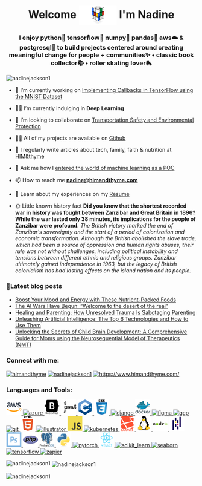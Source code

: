 <h1 align="center">Welcome <img align="center" width="100" height="50" alt="rubiks cube" src="https://github.com/NadineJackson1/nadinejackson1/blob/main/rubikscube.gif"> I'm Nadine </h1>


<h3 align="center">I enjoy python🐍 tensorflow🌊 numpy🧮 pandas🐼 aws☁️ & postgresql🐘 to build projects centered around creating meaningful change for people + communities✨ • classic book collector📚 • roller skating lover🛼 </h3>


<p align="left"> <img src="https://komarev.com/ghpvc/?username=nadinejackson1&label=Profile%20views&color=0e75b6&style=flat" alt="nadinejackson1" /> </p>

- 🔭 I’m currently working on [Implementing Callbacks in TensorFlow using the MNIST Dataset](https://github.com/NadineJackson1/tensorflow-callbacks-using-mnist.git)

- 👩‍🔬 I’m currently indulging in **Deep Learning**

- 🤝 I’m looking to collaborate on [Transportation Safety and Environmental Protection](https://github.com/NadineJackson1/tensorflow-callbacks-using-mnist.git)

- 👩‍💻 All of my projects are available on [Github](https://www.github.com/nadinejackson1)

- 📝 I regularly write articles about tech, family, faith & nutrition at [HIM&thyme](https://www.himandthyme.com)

- 💬 Ask me how I [entered the world of machine learning as a POC](https://www.himandthyme.com/say-hi/)

- 📫 How to reach me **nadine@himandthyme.com**

- 📄 Learn about my experiences on my [Resume](https://drive.google.com/file/d/1Joruaaultn9rDO9mpwHN4NlQ9Dv8DAa3/view?usp=share_link)

- 🌞 Little known history fact **Did you know that the shortest recorded war in history was fought between Zanzibar and Great Britain in 1896? While the war lasted only 38 minutes, its implications for the people of Zanzibar were profound.** *The British victory marked the end of Zanzibar's sovereignty and the start of a period of colonization and economic transformation. Although the British abolished the slave trade, which had been a source of oppression and human rights abuses, their rule was not without challenges, including political instability and tensions between different ethnic and religious groups. Zanzibar ultimately gained independence in 1963, but the legacy of British colonialism has had lasting effects on the island nation and its people.*

### 🚀Latest blog posts
<!-- BLOG-POST-LIST:START -->
- [Boost Your Mood and Energy with These Nutrient-Packed Foods](https://www.himandthyme.com/boost-your-mood-and-energy-with-these-nutrient-packed-foods/?utm_source=rss&utm_medium=rss&utm_campaign=boost-your-mood-and-energy-with-these-nutrient-packed-foods)
- [The AI Wars Have Begun: “Welcome to the desert of the real”](https://www.himandthyme.com/the-ai-wars-have-begun-welcome-to-the-desert-of-the-real/?utm_source=rss&utm_medium=rss&utm_campaign=the-ai-wars-have-begun-welcome-to-the-desert-of-the-real)
- [Healing and Parenting: How Unresolved Trauma Is Sabotaging Parenting](https://www.himandthyme.com/healing-and-parenting-how-unresolved-trauma-is-sabotaging-parenting/?utm_source=rss&utm_medium=rss&utm_campaign=healing-and-parenting-how-unresolved-trauma-is-sabotaging-parenting)
- [Unleashing Artificial Intelligence: The Top 6 Technologies and How to Use Them](https://www.himandthyme.com/unleashing-the-power-of-ai-for-tech-moms-a-comprehensive-guide-to-the-top-6-technologies-and-how-to-use-them-in-your-online-business/?utm_source=rss&utm_medium=rss&utm_campaign=unleashing-the-power-of-ai-for-tech-moms-a-comprehensive-guide-to-the-top-6-technologies-and-how-to-use-them-in-your-online-business)
- [Unlocking the Secrets of Child Brain Development: A Comprehensive Guide for Moms using the Neurosequential Model of Therapeutics &lpar;NMT&rpar;](https://www.himandthyme.com/unlocking-the-secrets-of-child-brain-development-a-comprehensive-guide-for-moms-using-the-neurosequential-model-of-therapeutics-nmt/?utm_source=rss&utm_medium=rss&utm_campaign=unlocking-the-secrets-of-child-brain-development-a-comprehensive-guide-for-moms-using-the-neurosequential-model-of-therapeutics-nmt)
<!-- BLOG-POST-LIST:END -->

<h3 align="left">Connect with me:</h3>
<p align="left">
<a href="https://twitter.com/himandthyme" target="blank"><img align="center" src="https://raw.githubusercontent.com/rahuldkjain/github-profile-readme-generator/master/src/images/icons/Social/twitter.svg" alt="himandthyme" height="30" width="40" /></a>
<a href="https://linkedin.com/in/nadinejackson1" target="blank"><img align="center" src="https://raw.githubusercontent.com/rahuldkjain/github-profile-readme-generator/master/src/images/icons/Social/linked-in-alt.svg" alt="nadinejackson1" height="30" width="40" /></a>
<a href="https://www.himandthyme.com/" target="blank"><img align="center" src="https://raw.githubusercontent.com/rahuldkjain/github-profile-readme-generator/master/src/images/icons/Social/rss.svg" alt="https://www.himandthyme.com/" height="30" width="40" /></a>
</p>

<h3 align="left">Languages and Tools:</h3>
<p align="left"> <a href="https://aws.amazon.com" target="_blank" rel="noreferrer"> <img src="https://raw.githubusercontent.com/devicons/devicon/master/icons/amazonwebservices/amazonwebservices-original-wordmark.svg" alt="aws" width="40" height="40"/> </a> <a href="https://azure.microsoft.com/en-in/" target="_blank" rel="noreferrer"> <img src="https://www.vectorlogo.zone/logos/microsoft_azure/microsoft_azure-icon.svg" alt="azure" width="40" height="40"/> </a> <a href="https://getbootstrap.com" target="_blank" rel="noreferrer"> <img src="https://raw.githubusercontent.com/devicons/devicon/master/icons/bootstrap/bootstrap-plain-wordmark.svg" alt="bootstrap" width="40" height="40"/> </a> <a href="https://canvasjs.com" target="_blank" rel="noreferrer"> <img src="https://raw.githubusercontent.com/Hardik0307/Hardik0307/master/assets/canvasjs-charts.svg" alt="canvasjs" width="40" height="40"/> </a> <a href="https://www.w3schools.com/cpp/" target="_blank" rel="noreferrer"> <img src="https://raw.githubusercontent.com/devicons/devicon/master/icons/cplusplus/cplusplus-original.svg" alt="cplusplus" width="40" height="40"/> </a> <a href="https://www.w3schools.com/css/" target="_blank" rel="noreferrer"> <img src="https://raw.githubusercontent.com/devicons/devicon/master/icons/css3/css3-original-wordmark.svg" alt="css3" width="40" height="40"/> </a> <a href="https://www.djangoproject.com/" target="_blank" rel="noreferrer"> <img src="https://cdn.worldvectorlogo.com/logos/django.svg" alt="django" width="40" height="40"/> </a> <a href="https://www.docker.com/" target="_blank" rel="noreferrer"> <img src="https://raw.githubusercontent.com/devicons/devicon/master/icons/docker/docker-original-wordmark.svg" alt="docker" width="40" height="40"/> </a> <a href="https://www.figma.com/" target="_blank" rel="noreferrer"> <img src="https://www.vectorlogo.zone/logos/figma/figma-icon.svg" alt="figma" width="40" height="40"/> </a> <a href="https://cloud.google.com" target="_blank" rel="noreferrer"> <img src="https://www.vectorlogo.zone/logos/google_cloud/google_cloud-icon.svg" alt="gcp" width="40" height="40"/> </a> <a href="https://git-scm.com/" target="_blank" rel="noreferrer"> <img src="https://www.vectorlogo.zone/logos/git-scm/git-scm-icon.svg" alt="git" width="40" height="40"/> </a> <a href="https://www.w3.org/html/" target="_blank" rel="noreferrer"> <img src="https://raw.githubusercontent.com/devicons/devicon/master/icons/html5/html5-original-wordmark.svg" alt="html5" width="40" height="40"/> </a> <a href="https://www.adobe.com/in/products/illustrator.html" target="_blank" rel="noreferrer"> <img src="https://www.vectorlogo.zone/logos/adobe_illustrator/adobe_illustrator-icon.svg" alt="illustrator" width="40" height="40"/> </a> <a href="https://developer.mozilla.org/en-US/docs/Web/JavaScript" target="_blank" rel="noreferrer"> <img src="https://raw.githubusercontent.com/devicons/devicon/master/icons/javascript/javascript-original.svg" alt="javascript" width="40" height="40"/> </a> <a href="https://kubernetes.io" target="_blank" rel="noreferrer"> <img src="https://www.vectorlogo.zone/logos/kubernetes/kubernetes-icon.svg" alt="kubernetes" width="40" height="40"/> </a> <a href="https://laravel.com/" target="_blank" rel="noreferrer"> <img src="https://raw.githubusercontent.com/devicons/devicon/master/icons/laravel/laravel-plain-wordmark.svg" alt="laravel" width="40" height="40"/> </a> <a href="https://www.linux.org/" target="_blank" rel="noreferrer"> <img src="https://raw.githubusercontent.com/devicons/devicon/master/icons/linux/linux-original.svg" alt="linux" width="40" height="40"/> </a> <a href="https://nodejs.org" target="_blank" rel="noreferrer"> <img src="https://raw.githubusercontent.com/devicons/devicon/master/icons/nodejs/nodejs-original-wordmark.svg" alt="nodejs" width="40" height="40"/> </a> <a href="https://pandas.pydata.org/" target="_blank" rel="noreferrer"> <img src="https://raw.githubusercontent.com/devicons/devicon/2ae2a900d2f041da66e950e4d48052658d850630/icons/pandas/pandas-original.svg" alt="pandas" width="40" height="40"/> </a> <a href="https://www.photoshop.com/en" target="_blank" rel="noreferrer"> <img src="https://raw.githubusercontent.com/devicons/devicon/master/icons/photoshop/photoshop-line.svg" alt="photoshop" width="40" height="40"/> </a> <a href="https://www.php.net" target="_blank" rel="noreferrer"> <img src="https://raw.githubusercontent.com/devicons/devicon/master/icons/php/php-original.svg" alt="php" width="40" height="40"/> </a> <a href="https://www.postgresql.org" target="_blank" rel="noreferrer"> <img src="https://raw.githubusercontent.com/devicons/devicon/master/icons/postgresql/postgresql-original-wordmark.svg" alt="postgresql" width="40" height="40"/> </a> <a href="https://www.python.org" target="_blank" rel="noreferrer"> <img src="https://raw.githubusercontent.com/devicons/devicon/master/icons/python/python-original.svg" alt="python" width="40" height="40"/> </a> <a href="https://pytorch.org/" target="_blank" rel="noreferrer"> <img src="https://www.vectorlogo.zone/logos/pytorch/pytorch-icon.svg" alt="pytorch" width="40" height="40"/> </a> <a href="https://reactjs.org/" target="_blank" rel="noreferrer"> <img src="https://raw.githubusercontent.com/devicons/devicon/master/icons/react/react-original-wordmark.svg" alt="react" width="40" height="40"/> </a> <a href="https://scikit-learn.org/" target="_blank" rel="noreferrer"> <img src="https://upload.wikimedia.org/wikipedia/commons/0/05/Scikit_learn_logo_small.svg" alt="scikit_learn" width="40" height="40"/> </a> <a href="https://seaborn.pydata.org/" target="_blank" rel="noreferrer"> <img src="https://seaborn.pydata.org/_images/logo-mark-lightbg.svg" alt="seaborn" width="40" height="40"/> </a> <a href="https://www.tensorflow.org" target="_blank" rel="noreferrer"> <img src="https://www.vectorlogo.zone/logos/tensorflow/tensorflow-icon.svg" alt="tensorflow" width="40" height="40"/> </a> <a href="https://zapier.com" target="_blank" rel="noreferrer"> <img src="https://www.vectorlogo.zone/logos/zapier/zapier-icon.svg" alt="zapier" width="40" height="40"/> </a> </p>

<p><img align="left" src="https://github-readme-stats.vercel.app/api/top-langs?username=nadinejackson1&show_icons=true&locale=en&layout=compact" alt="nadinejackson1" /></p>

<p>&nbsp;<img align="center" src="https://github-readme-stats.vercel.app/api?username=nadinejackson1&show_icons=true&locale=en" alt="nadinejackson1" /></p>

<p><img align="center" src="https://github-readme-streak-stats.herokuapp.com/?user=nadinejackson1&" alt="nadinejackson1" /></p>

